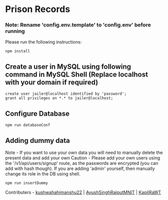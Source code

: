 # Prison Records

### Note: Rename 'config.env.template' to 'config.env' before running

Please run the following instructions:
<br>
```
npm install
```

## Create a user in MySQL using following command in MySQL Shell (Replace localhost with your domain if required)
```
create user jailer@localhost identified by 'password';
grant all privileges on *.* to jailer@localhost;
```
## Configure Database

```
npm run databaseConf
```
## Adding dummy data 
Note - If you want to use your own data you will need to manually delete the present data and add your own
Caution - Please add your own users using the '/v1/api/users/signup' route, as the passwords are encrypted (you can add with hash though). If you are adding 'admin' yourself, then manually change its role in the DB using shell.
```
npm run insertDummy
```

Contributers - <a href='https://www.github.com/kushwahahimanshu22'>kushwahahimanshu22</a> | <a href='https://www.github.com/AyushSinghRajputMNIT'>AyushSinghRajputMNIT</a> | <a href='https://www.github.com/KapilRaWT'>KapilRaWT</a>
